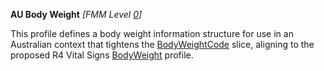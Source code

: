 **AU Body Weight** *[FMM Level [0](guidance.html)]*

This profile defines a body weight information structure for use in an Australian context that tightens the [BodyWeightCode](http://hl7.org/fhir/STU3/bodyweight-definitions.html#Observation.code.coding:bodyweightcode) slice, aligning to the proposed R4 Vital Signs [BodyWeight](http://build.fhir.org/bodyweight.html) profile.

